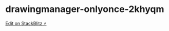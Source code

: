 # drawingmanager-onlyonce-2khyqm

[Edit on StackBlitz ⚡️](https://stackblitz.com/edit/drawingmanager-onlyonce-2khyqm)